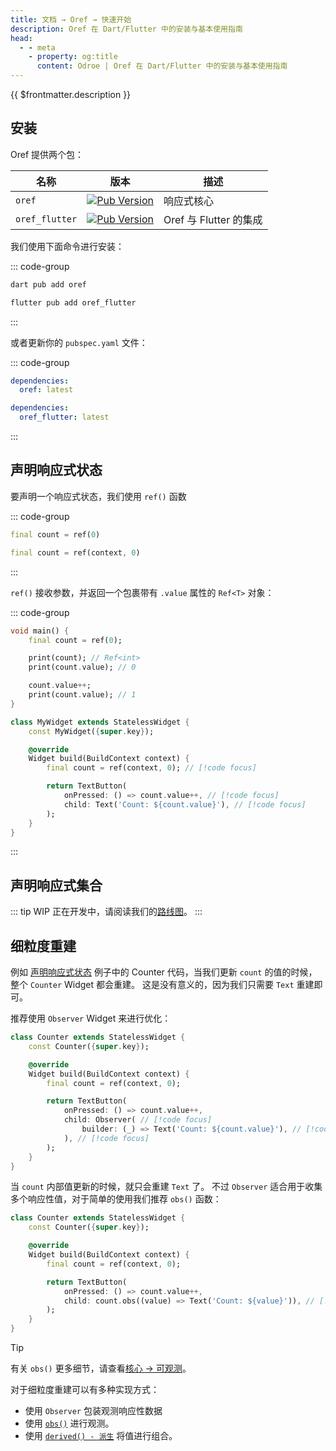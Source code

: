 ```yaml
---
title: 文档 → Oref → 快速开始
description: Oref 在 Dart/Flutter 中的安装与基本使用指南
head:
  - - meta
    - property: og:title
      content: Odroe | Oref 在 Dart/Flutter 中的安装与基本使用指南
---
```


{{ $frontmatter.description }}

## 安装

Oref 提供两个包：

| 名称 | 版本 | 描述 |
|----|----|----|
| `oref` | [![Pub Version](https://img.shields.io/pub/v/oref)](https://pub.dev/packages/oref) | 响应式核心 |
| `oref_flutter` | [![Pub Version](https://img.shields.io/pub/v/oref_flutter)](https://pub.dev/packages/oref_flutter) | Oref 与 Flutter 的集成 |

我们使用下面命令进行安装：

::: code-group

```bash [Dart 项目]
dart pub add oref
```
```bash [Flutter]
flutter pub add oref_flutter
```
:::

或者更新你的 `pubspec.yaml` 文件：

::: code-group
```yaml [Dart 项目]
dependencies:
  oref: latest
```
```yaml [Flutter]
dependencies:
  oref_flutter: latest
```
:::

## 声明响应式状态

要声明一个响应式状态，我们使用 `ref()` 函数

::: code-group
```dart [Dart]
final count = ref(0)
```
```dart [Flutter]
final count = ref(context, 0)
```
:::

`ref()` 接收参数，并返回一个包裹带有 `.value` 属性的 `Ref<T>` 对象：

::: code-group
```dart [Dart]
void main() {
    final count = ref(0);

    print(count); // Ref<int>
    print(count.value); // 0

    count.value++;
    print(count.value); // 1
}
```
```dart [Flutter]
class MyWidget extends StatelessWidget {
    const MyWidget({super.key});

    @override
    Widget build(BuildContext context) {
        final count = ref(context, 0); // [!code focus]

        return TextButton(
            onPressed: () => count.value++, // [!code focus]
            child: Text('Count: ${count.value}'), // [!code focus]
        );
    }
}
```
:::

## 声明响应式集合

::: tip WIP
正在开发中，请阅读我们的[路线图](https://github.com/odroe/odroe/issues/17)。
:::

## 细粒度重建 <Badge type="tip" text="Flutter" />

例如 [声明响应式状态](#声明响应式状态) 例子中的 Counter 代码，当我们更新 `count` 的值的时候，整个 `Counter` Widget 都会重建。
这是没有意义的，因为我们只需要 `Text` 重建即可。

推荐使用 `Observer` Widget 来进行优化：

```dart
class Counter extends StatelessWidget {
    const Counter({super.key});

    @override
    Widget build(BuildContext context) {
        final count = ref(context, 0);

        return TextButton(
            onPressed: () => count.value++,
            child: Observer( // [!code focus]
                builder: (_) => Text('Count: ${count.value}'), // [!code focus]
            ), // [!code focus]
        );
    }
}
```

当 `count` 内部值更新的时候，就只会重建 `Text` 了。
不过 `Observer` 适合用于收集多个响应性值，对于简单的使用我们推荐 `obs()` 函数：

```dart
class Counter extends StatelessWidget {
    const Counter({super.key});

    @override
    Widget build(BuildContext context) {
        final count = ref(context, 0);

        return TextButton(
            onPressed: () => count.value++,
            child: count.obs((value) => Text('Count: ${value}')), // [!code focus]
        );
    }
}
```

> [!TIP]
> 有关 `obs()` 更多细节，请查看[核心 → 可观测](/zh/docs/oref/core#可观测-obs)。

对于细粒度重建可以有多种实现方式：

* 使用 `Observer` 包装观测响应性数据
* 使用 [`obs()`](/zh/docs/oref/core#可观测-obs) 进行观测。
* 使用 [`derived() - 派生`](/zh/docs/oref/core#派生-derived) 将值进行组合。
